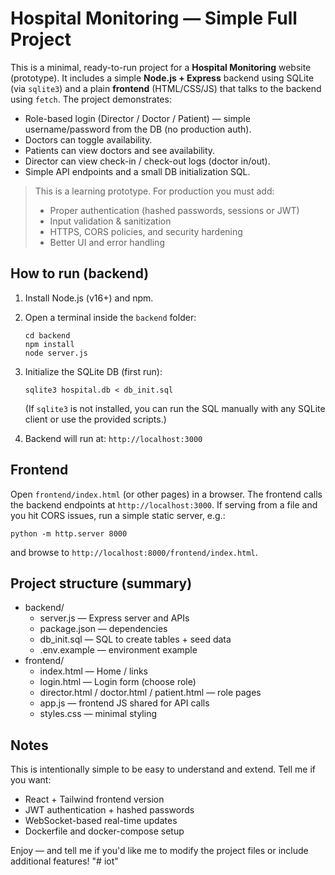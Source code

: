 
# Hospital Monitoring — Simple Full Project

This is a minimal, ready-to-run project for a **Hospital Monitoring** website (prototype).
It includes a simple **Node.js + Express** backend using SQLite (via `sqlite3`) and a plain **frontend** (HTML/CSS/JS)
that talks to the backend using `fetch`. The project demonstrates:

- Role-based login (Director / Doctor / Patient) — simple username/password from the DB (no production auth).
- Doctors can toggle availability.
- Patients can view doctors and see availability.
- Director can view check-in / check-out logs (doctor in/out).
- Simple API endpoints and a small DB initialization SQL.

> This is a learning prototype. For production you must add:
> - Proper authentication (hashed passwords, sessions or JWT)
> - Input validation & sanitization
> - HTTPS, CORS policies, and security hardening
> - Better UI and error handling

## How to run (backend)

1. Install Node.js (v16+) and npm.
2. Open a terminal inside the `backend` folder:
   ```
   cd backend
   npm install
   node server.js
   ```
3. Initialize the SQLite DB (first run):
   ```
   sqlite3 hospital.db < db_init.sql
   ```
   (If `sqlite3` is not installed, you can run the SQL manually with any SQLite client or use the provided scripts.)

4. Backend will run at: `http://localhost:3000`

## Frontend
Open `frontend/index.html` (or other pages) in a browser. The frontend calls the backend endpoints at `http://localhost:3000`.
If serving from a file and you hit CORS issues, run a simple static server, e.g.:
```
python -m http.server 8000
```
and browse to `http://localhost:8000/frontend/index.html`.

## Project structure (summary)
- backend/
  - server.js — Express server and APIs
  - package.json — dependencies
  - db_init.sql — SQL to create tables + seed data
  - .env.example — environment example
- frontend/
  - index.html — Home / links
  - login.html — Login form (choose role)
  - director.html / doctor.html / patient.html — role pages
  - app.js — frontend JS shared for API calls
  - styles.css — minimal styling

## Notes
This is intentionally simple to be easy to understand and extend. Tell me if you want:
- React + Tailwind frontend version
- JWT authentication + hashed passwords
- WebSocket-based real-time updates
- Dockerfile and docker-compose setup

Enjoy — and tell me if you'd like me to modify the project files or include additional features!
"# iot" 
